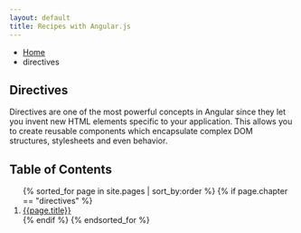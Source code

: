 ```yaml
---
layout: default
title: Recipes with Angular.js
---
```

<ul class="breadcrumbs">
  <li><a href="{{ site.baseurl }}">Home</a></li>
  <li class="current">directives</li>
</ul>

<h2>Directives</h2>

Directives are one of the most powerful concepts in Angular since they let you invent new HTML elements specific to your application. This allows you to create reusable components which encapsulate complex DOM structures, stylesheets and even behavior.

<h2>Table of Contents</h2>
<ol>
  {% sorted_for page in site.pages | sort_by:order %}
    {% if page.chapter == "directives" %}
      <li>
        <a href="{{ site.baseurl }}{{page.url}}">{{page.title}}</a>
      </li>
    {% endif %}
  {% endsorted_for %}
</ol>